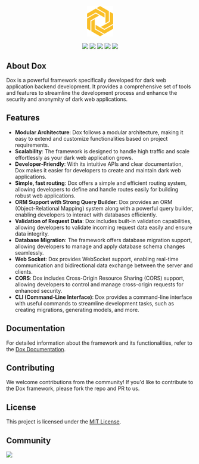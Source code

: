 <div align="center">
<img style='margin-bottom: 15px' src="https://raw.githubusercontent.com/dartondox/assets/main/dox-logo.png" width="70" />
<div style="display:inliine-block">
<img src="https://img.shields.io/badge/Dart-0175C2?style=for-the-badge&logo=dart&logoColor=white" height="20"/> <img src="https://github.com/dartondox/dox-core/actions/workflows/test.yaml/badge.svg?branch=v1.x" height="20"/> <img src="https://img.shields.io/github/stars/dartondox/dox-core.svg" height="20"/> <img src="https://img.shields.io/github/forks/dartondox/dox-core.svg" height="20"/> <img src="https://img.shields.io/github/license/dartondox/dox-core.svg" height="20"/>
</div>
</div>

## About Dox

Dox is a powerful framework specifically developed for dark web application backend development. It provides a comprehensive set of tools and features to streamline the development process and enhance the security and anonymity of dark web applications.

## Features


- **Modular Architecture**: Dox follows a modular architecture, making it easy to extend and customize functionalities based on project requirements.
- **Scalability**: The framework is designed to handle high traffic and scale effortlessly as your dark web application grows.
- **Developer-Friendly**: With its intuitive APIs and clear documentation, Dox makes it easier for developers to create and maintain dark web applications.
- **Simple, fast routing**: Dox offers a simple and efficient routing system, allowing developers to define and handle routes easily for building robust web applications. 
- **ORM Support with Strong Query Builder**: Dox provides an ORM (Object-Relational Mapping) system along with a powerful query builder, enabling developers to interact with databases efficiently.
- **Validation of Request Data**: Dox includes built-in validation capabilities, allowing developers to validate incoming request data easily and ensure data integrity.
- **Database Migration**: The framework offers database migration support, allowing developers to manage and apply database schema changes seamlessly.
- **Web Socket**: Dox provides WebSocket support, enabling real-time communication and bidirectional data exchange between the server and clients.
- **CORS**: Dox includes Cross-Origin Resource Sharing (CORS) support, allowing developers to control and manage cross-origin requests for enhanced security.
- **CLI (Command-Line Interface)**: Dox provides a command-line interface with useful commands to streamline development tasks, such as creating migrations, generating models, and more.

## Documentation

For detailed information about the framework and its functionalities, refer to the [Dox Documentation](https://dartondox.dev).

## Contributing

We welcome contributions from the community! If you'd like to contribute to the Dox framework, please fork the repo and PR to us.

## License

This project is licensed under the [MIT License](LICENSE).

## Community

<img src="https://img.shields.io/badge/Discord-7289DA?style=for-the-badge&logo=discord&logoColor=white">
